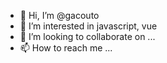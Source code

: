 - 👋 Hi, I’m @gacouto
- 👀 I’m interested in javascript, vue
- 💞️ I’m looking to collaborate on ...
- 📫 How to reach me ...

<!---
gacouto/gacouto is a ✨ special ✨ repository because its `README.md` (this file) appears on your GitHub profile.
You can click the Preview link to take a look at your changes.
--->
